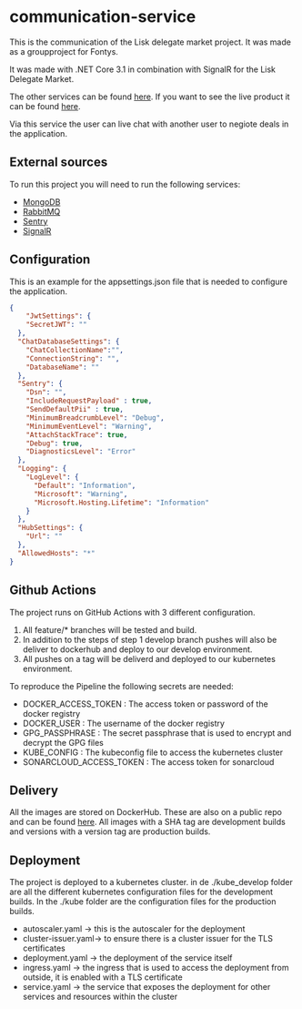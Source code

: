 # communication-service
This is the communication of the Lisk delegate market project. It was made as a groupproject for Fontys. 

It was made with .NET Core 3.1 in combination with SignalR for the Lisk Delegate Market.

The other services can be found [here](https://github.com/S65-2-project). If you want to see the live product it can be found [here](https://delegate-market.nl).

Via this service the user can live chat with another user to negiote deals in the application.

## External sources
To run this project you will need to run the following services:
- [MongoDB](https://www.mongodb.com/re)
- [RabbitMQ](https://www.rabbitmq.com/)
- [Sentry](https://sentry.io)
- [SignalR](https://dotnet.microsoft.com/apps/aspnet/signalr)

## Configuration
This is an example for the appsettings.json file that is needed to configure the application. 

```json
{
    "JwtSettings": {
    "SecretJWT": ""
  },
  "ChatDatabaseSettings": {
    "ChatCollectionName":"",
    "ConnectionString": "",
    "DatabaseName": ""
  },
  "Sentry": {
    "Dsn": "",
    "IncludeRequestPayload" : true,
    "SendDefaultPii" : true,
    "MinimumBreadcrumbLevel": "Debug",
    "MinimumEventLevel": "Warning",
    "AttachStackTrace": true,
    "Debug": true,
    "DiagnosticsLevel": "Error"
  },
  "Logging": {
    "LogLevel": {
      "Default": "Information",
      "Microsoft": "Warning",
      "Microsoft.Hosting.Lifetime": "Information"
    }
  },
  "HubSettings": {
    "Url": ""
  },
  "AllowedHosts": "*"
}
```

## Github Actions
The project runs on GitHub Actions with 3 different configuration.

1. All feature/* branches will be tested and build.
2. In addition to the steps of step 1 develop branch pushes will also be deliver to dockerhub and deploy to our develop environment.
3. All pushes on a tag will be deliverd and deployed to our kubernetes environment.   

To reproduce the Pipeline the following secrets are needed:
- DOCKER_ACCESS_TOKEN : The access token or password of the docker registry
- DOCKER_USER : The username of the docker registry
- GPG_PASSPHRASE : The secret passphrase that is used to encrypt and decrypt the GPG files
- KUBE_CONFIG : The kubeconfig file to access the kubernetes cluster
- SONARCLOUD_ACCESS_TOKEN : The access token for sonarcloud

## Delivery
All the images are stored on DockerHub. These are also on a public repo and can be found [here](https://hub.docker.com/repository/docker/s652/communication-service).
All images with a SHA tag are development builds and versions with a version tag are production builds. 

## Deployment
The project is deployed to a kubernetes cluster. in de ./kube_develop folder are all the different kubernetes configuration files for the development builds.  In the ./kube folder are the configuration files for the production builds. 

- autoscaler.yaml -> this is the autoscaler for the deployment
- cluster-issuer.yaml-> to ensure there is a cluster issuer for the TLS certificates
- deployment.yaml -> the deployment of the service itself
- ingress.yaml -> the ingress that is used to access the deployment from outside, it is enabled with a TLS certificate
- service.yaml -> the service that exposes the deployment for other services and resources within the cluster

